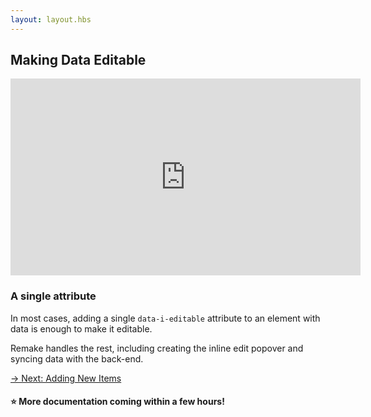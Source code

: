 ```yaml
---
layout: layout.hbs
---
```


## Making Data Editable

<iframe width="560" height="315" src="https://www.youtube-nocookie.com/embed/9i1RU5iU4DY" frameborder="0" allow="accelerometer; autoplay; encrypted-media; gyroscope; picture-in-picture" allowfullscreen></iframe>

### A single attribute

In most cases, adding a single `data-i-editable` attribute to an element with data is enough to make it editable.

Remake handles the rest, including creating the inline edit popover and syncing data with the back-end.

<div class="spacer--8"></div>

<a class="slanted-link" href="/adding-new-items/"><span>&rarr; Next: Adding New Items</span></a>

#### ⭐️ More documentation coming within a few hours! 

